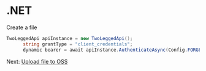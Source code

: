 # .NET

Create a file 

```csharp
TwoLeggedApi apiInstance = new TwoLeggedApi();
      string grantType = "client_credentials";
      dynamic bearer = await apiInstance.AuthenticateAsync(Config.FORGE_CLIENT_ID, Config.FORGE_CLIENT_SECRET, grantType, scopes);
```

Next: [Upload file to OSS](/datamanagement/oss/net)